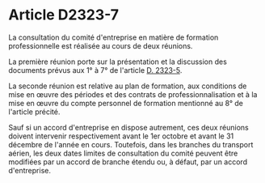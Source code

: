 # Article D2323-7

La consultation du comité d'entreprise en matière de formation professionnelle est réalisée au cours de deux réunions. 

La première réunion porte sur la présentation et la discussion des documents prévus aux 1° à 7° de l'article [D. 2323-5][1]. 

La seconde réunion est relative au plan de formation, aux conditions de mise en œuvre des périodes et des contrats de professionnalisation et à la mise en œuvre du compte personnel de formation mentionné au 8° de l'article précité.

Sauf si un accord d'entreprise en dispose autrement, ces deux réunions doivent intervenir respectivement avant le 1er octobre et avant le 31 décembre de l'année en cours. Toutefois, dans les branches du transport aérien, les deux dates limites de consultation du comité peuvent être modifiées par un accord de branche étendu ou, à défaut, par un accord d'entreprise.

 [1]: /affichCodeArticle.do?cidTexte=LEGITEXT000006072050&idArticle=LEGIARTI000018485611&dateTexte=&categorieLien=cid